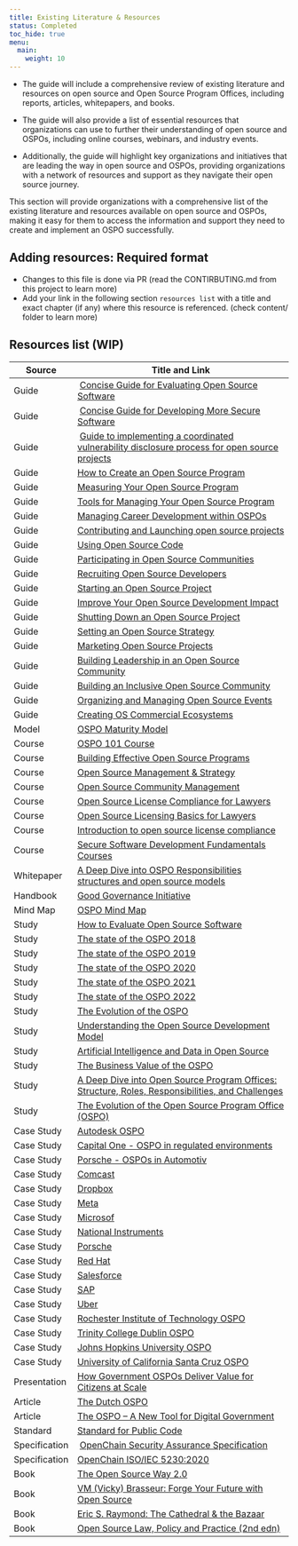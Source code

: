 ```yaml
---
title: Existing Literature & Resources
status: Completed
toc_hide: true
menu:
  main:
    weight: 10
---
```


* The guide will include a comprehensive review of existing literature and resources on open source and Open Source Program Offices, including reports, articles, whitepapers, and books.

* The guide will also provide a list of essential resources that organizations can use to further their understanding of open source and OSPOs, including online courses, webinars, and industry events.

* Additionally, the guide will highlight key organizations and initiatives that are leading the way in open source and OSPOs, providing organizations with a network of resources and support as they navigate their open source journey.

This section will provide organizations with a comprehensive list of the existing literature and resources available on open source and OSPOs, making it easy for them to access the information and support they need to create and implement an OSPO successfully.

## Adding resources: Required format

* Changes to this file is done via PR (read the CONTIRBUTING.md from this project to learn more)
* Add your link in the following section `resources list` with a title and exact chapter (if any) where this resource is referenced. (check content/ folder to learn more)

## Resources list (WIP)

| Source | Title and Link |
|--------|----------------|
| Guide | [Concise Guide for Evaluating Open Source Software](https://github.com/ossf/wg-best-practices-os-developers/blob/main/docs/Concise-Guide-for-Evaluating-Open-Source-Software.md#readme)
| Guide | [Concise Guide for Developing More Secure Software](https://github.com/ossf/wg-best-practices-os-developers/blob/main/docs/Concise-Guide-for-Evaluating-Open-Source-Software.md#readme)
| Guide | [Guide to implementing a coordinated vulnerability disclosure process for open source projects](https://github.com/ossf/oss-vulnerability-guide/blob/main/maintainer-guide.md#readme)
| Guide | [How to Create an Open Source Program](https://todogroup.org/guides/create-program/)
| Guide | [Measuring Your Open Source Program](https://todogroup.org/guides/measuring/)
| Guide | [Tools for Managing Your Open Source Program](https://todogroup.org/guides/management-tools/)
| Guide | [Managing Career Development within OSPOs](https://todogroup.org/guides/managing-career-development-within-ospo/)
| Guide | [Contributing and Launching open source projects](https://todogroup.org/guides/outbound-oss/)
| Guide | [Using Open Source Code](https://todogroup.org/guides/using-open-source/)
| Guide | [Participating in Open Source Communities](https://todogroup.org/guides/participating/)
| Guide | [Recruiting Open Source Developers](https://todogroup.org/guides/recruiting-open-source-developers/)
| Guide | [Starting an Open Source Project](https://todogroup.org/guides/starting-an-open-source-project/)
| Guide | [Improve Your Open Source Development Impact](https://todogroup.org/guides/improve-your-open-source-development-impact/)
| Guide | [Shutting Down an Open Source Project](https://todogroup.org/guides/shutting-down-an-open-source-project/)
| Guide | [Setting an Open Source Strategy](https://todogroup.org/guides/strategy/)
| Guide | [Marketing Open Source Projects](https://todogroup.org/guides/marketing-open-source-projects/)
| Guide | [Building Leadership in an Open Source Community](https://todogroup.org/guides/building-leadership/)
| Guide | [Building an Inclusive Open Source Community](https://todogroup.org/guides/diversity-inclusion/)
| Guide | [Organizing and Managing Open Source Events](https://todogroup.org/guides/organizing-and-managing-open-source-events/)
| Guide | [Creating OS Commercial Ecosystems](https://todogroup.org/guides/os-commercial-ecosystem/)
| Model | [OSPO Maturity Model](https://www.linuxfoundation.org/research/the-evolution-of-the-open-source-program-office-ospo)
| Course | [OSPO 101 Course](https://github.com/todogroup/ospo-career-path/)
| Course | [Building Effective Open Source Programs](https://training.linuxfoundation.org/training/building-effective-open-source-programs/)
| Course | [Open Source Management & Strategy](https://training.linuxfoundation.org/training/open-source-management-strategy/)
| Course | [Open Source Community Management](https://training.linuxfoundation.org/training/open-source-community-management/)
| Course | [Open Source License Compliance for Lawyers](https://training.linuxfoundation.org/training/open-source-license-compliance-for-lawyers/)
| Course | [Open Source Licensing Basics for Lawyers](https://training.linuxfoundation.org/training/open-source-licensing-basics-for-lawyers/)
| Course | [Introduction to open source license compliance](https://training.linuxfoundation.org/training/introduction-to-open-source-license-compliance-management-lfc193/)
| Course | [Secure Software Development Fundamentals Courses](https://openssf.org/training/courses/)
| Whitepaper | [A Deep Dive into OSPO Responsibilities structures and open source models](https://www.linuxfoundation.org/tools/a-deep-dive-into-open-source-program-offices/)
| Handbook | [Good Governance Initiative](https://ospo.zone/ggi/)
| Mind Map | [OSPO Mind Map](https://ospomindmap.todogroup.org/)
| Study | [How to Evaluate Open Source Software](https://dwheeler.com/oss_fs_eval.html)
| Study | [The state of the OSPO 2018](https://github.com/todogroup/osposurvey)
| Study | [The state of the OSPO 2019](https://github.com/todogroup/osposurvey)
| Study | [The state of the OSPO 2020](https://github.com/todogroup/osposurvey)
| Study | [The state of the OSPO 2021](https://github.com/todogroup/osposurvey)
| Study | [The state of the OSPO 2022](https://github.com/todogroup/osposurvey)
| Study | [The Evolution of the OSPO](https://linuxfoundation.org/tools/the-evolution-of-the-open-source-program-office-ospo/)
| Study | [Understanding the Open Source Development Model](https://derkling.matbug.net/_media/docs:lf_os_dev_model.pdf)
| Study | [Artificial Intelligence and Data in Open Source](https://www.linuxfoundation.org/research/artificial-intelligence-and-data-in-open-source)
| Study | [The Business Value of the OSPO](https://www.linuxfoundation.org/research/business-value-of-ospo)
| Study | [A Deep Dive into Open Source Program Offices: Structure, Roles, Responsibilities, and Challenges](https://www.linuxfoundation.org/research/a-deep-dive-into-open-source-program-offices)
| Study | [The Evolution of the Open Source Program Office (OSPO)](https://www.linuxfoundation.org/research/the-evolution-of-the-open-source-program-office-ospo)
| Case Study | [Autodesk OSPO](https://todogroup.org/guides/casestudies/autodesk/)
| Case Study | [Capital One - OSPO in regulated environments](https://todogroup.org/guides/casestudies/capitalone/)
| Case Study | [Porsche - OSPOs in Automotiv](https://todogroup.org/guides/casestudies/porsche/)
| Case Study | [Comcast](https://todogroup.org/guides/casestudies/comcast/)
| Case Study | [Dropbox](https://todogroup.org/guides/casestudies/dropbox/)
| Case Study | [Meta](https://todogroup.org/guides/casestudies/facebook/)
| Case Study | [Microsof](https://todogroup.org/guides/casestudies/microsoft/)
| Case Study | [National Instruments](https://todogroup.org/guides/casestudies/ni/)
| Case Study | [Porsche](https://todogroup.org/guides/casestudies/porsche/)
| Case Study | [Red Hat](https://todogroup.org/guides/casestudies/redhat/)
| Case Study | [Salesforce](https://todogroup.org/guides/casestudies/salesforce/)
| Case Study | [SAP](https://todogroup.org/guides/casestudies/sap/)
| Case Study | [Uber](https://todogroup.org/guides/casestudies/uber/)
| Case Study | [Rochester Institute of Technology OSPO](https://www.rit.edu/news/rit-creates-openrit-university-wide-initiative-all-things-open)
| Case Study | [Trinity College Dublin OSPO](https://ospoplusplus.org/resource/trinity-college-dublin-ospo/)
| Case Study | [Johns Hopkins University OSPO](https://ospoplusplus.org/resource/johns-hopkins-university-ospo/)
| Case Study |  [University of California Santa Cruz OSPO](https://ospoplusplus.org/resource/ospo-uc-santa-cruz/)
| Presentation | [How Government OSPOs Deliver Value for Citizens at Scale](https://youtu.be/uX1ULoGR6lg)
| Article | [The Dutch OSPO](https://joinup.ec.europa.eu/collection/open-source-observatory-osor/news/dutch-digitalisation-minister-announces-ospo-creation)
| Article | [The OSPO – A New Tool for Digital Government](https://openforumeurope.org/publications/the-ospo-a-new-tool-for-digital-government/)
| Standard | [Standard for Public Code](https://standard.publiccode.net/)
| Specification | [OpenChain Security Assurance Specification](https://www.openchainproject.org/security-assurance)
| Specification | [OpenChain ISO/IEC 5230:2020](https://www.openchainproject.org/license-compliance)
| Book | [The Open Source Way 2.0](https://www.theopensourceway.org/the_open_source_way-guidebook-2.0.html)
| Book | [VM (Vicky) Brasseur: Forge Your Future with Open Source](https://www.oreilly.com/library/view/forge-your-future/9781680506389/f_0000.xhtml)
| Book | [Eric S. Raymond: The Cathedral & the Bazaar](https://www.oreilly.com/library/view/the-cathedral/0596001088/)
| Book | [Open Source Law, Policy and Practice (2nd edn)](https://academic.oup.com/book/44727)
